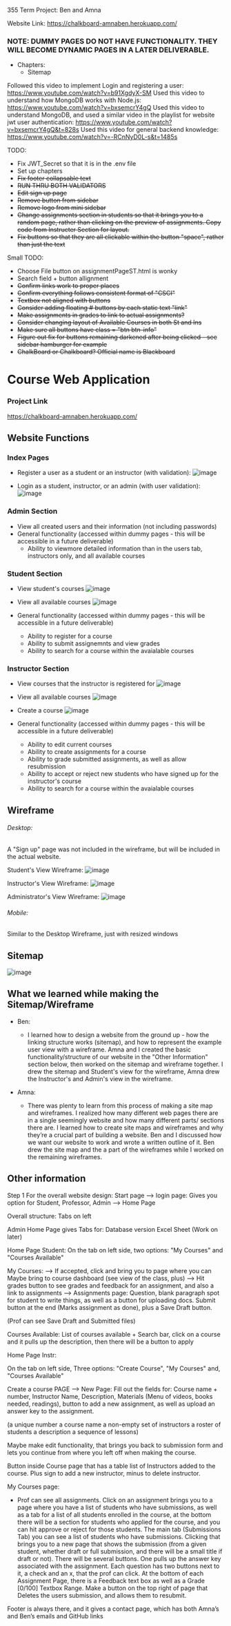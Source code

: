 355 Term Project: Ben and Amna

Website Link: https://chalkboard-amnaben.herokuapp.com/

### NOTE: DUMMY PAGES DO NOT HAVE FUNCTIONALITY. THEY WILL BECOME DYNAMIC PAGES IN A LATER DELIVERABLE.

- Chapters:
  - Sitemap

Followed this video to implement Login and registering a user: https://www.youtube.com/watch?v=b91XgdyX-SM
Used this video to understand how MongoDB works with Node.js: https://www.youtube.com/watch?v=bxsemcrY4gQ
Used this video to understand MongoDB, and used a similar video in the playlist for website jwt user authentication: https://www.youtube.com/watch?v=bxsemcrY4gQ&t=828s
Used this video for general backend knowledge: https://www.youtube.com/watch?v=-RCnNyD0L-s&t=1485s

TODO:

- Fix JWT_Secret so that it is in the .env file
- Set up chapters
- ~~Fix footer collapsable text~~
- ~~RUN THRU BOTH VALIDATORS~~
- ~~Edit sign up page~~
- ~~Remove button from sidebar~~
- ~~Remove logo from mini sidebar~~
- ~~Change assignments section in students so that it brings you to a random page, rather than clicking on the preview of assignments. Copy code from Instructer Section for layout.~~
- ~~Fix buttons so that they are all clickable within the button "space", rather than just the text~~

Small TODO:

- Choose File button on assignmentPageST.html is wonky
- Search field + button allignment
- ~~Confirm links work to proper places~~
- ~~Confirm everything follows consistent format of "CSCI"~~
- ~~Textbox not aligned with buttons~~
- ~~Consider adding floating # buttons by each static text "link"~~
- ~~Make assignments in grades to link to actual assignments?~~
- ~~Consider changing layout of Available Courses in both St and Ins~~
- ~~Make sure all buttons have class = "btn btn-info"~~
- ~~Figure out fix for buttons remaining darkened after being clicked - see sidebar hamburger for example~~
- ~~ChalkBoard or Chalkboard? Official name is Blackboard~~

# Course Web Application

### Project Link

https://chalkboard-amnaben.herokuapp.com/

## Website Functions

### Index Pages
- Register a user as a student or an instructor (with validation):
![image](https://user-images.githubusercontent.com/69221395/144550717-4268f429-97d0-4764-ac90-bd659afa2a59.png)

- Login as a student, instructor, or an admin (with user validation):
![image](https://user-images.githubusercontent.com/69221395/144550839-1c073cc6-6620-44a6-8db4-7c4a1020711f.png)


### Admin Section
- View all created users and their information (not including passwords)
- General functionality (accessed within dummy pages - this will be accessible in a future deliverable)
  - Ability to viewmore detailed information than in the users tab, instructors only, and all available courses



### Student Section
- View student's courses
![image](https://user-images.githubusercontent.com/69221395/144551013-abac43a7-c3cc-4b77-84a8-89f6bbb558df.png)

- View all available courses
![image](https://user-images.githubusercontent.com/69221395/144551047-994beeab-2557-4da0-973d-e62cd4325605.png)

- General functionality (accessed within dummy pages - this will be accessible in a future deliverable)
  - Ability to register for a course
  - Ability to submit assignemnts and view grades
  - Ability to search for a course within the avaialable courses


### Instructor Section
- View courses that the instructor is registered for
![image](https://user-images.githubusercontent.com/69221395/144551148-baef8ebd-8647-408f-b343-97e84d4e2fbd.png)

- View all available courses
![image](https://user-images.githubusercontent.com/69221395/144551190-846cb78c-9c6a-4e0d-8392-0bb6de261e26.png)

- Create a course
![image](https://user-images.githubusercontent.com/69221395/144551252-d16359a2-a9ed-4d63-9c39-5c08e84ab466.png)

- General functionality (accessed within dummy pages - this will be accessible in a future deliverable)
  - Ability to edit current courses
  - Ability to create assignments for a course
  - Ability to grade submitted assignments, as well as allow resubmission
  - Ability to accept or reject new students who have signed up for the instructor's course
  - Ability to search for a course within the avaialable courses








## Wireframe

###### Desktop:

A "Sign up" page was not included in the wireframe, but will be included in the actual website.

Student's View Wireframe: ![image](https://user-images.githubusercontent.com/69221395/136123911-8f98deee-92cc-4fdb-907d-9c39a003b07d.png)

Instructor's View Wireframe: ![image](https://user-images.githubusercontent.com/69221395/136847799-ae5ff18a-c17f-4b45-ae96-dd5b75e46383.png)

Administrator's View Wireframe: ![image](https://user-images.githubusercontent.com/69221395/136679780-b61783c6-9f8d-48e7-a119-d9a6da3ff7c0.png)

###### Mobile:

Similar to the Desktop Wireframe, just with resized windows

## Sitemap

![image](https://user-images.githubusercontent.com/69221395/135781005-1d463fcc-f880-4ede-b46f-e6e83acbd8c7.png)

## What we learned while making the Sitemap/Wireframe

- Ben:

  - I learned how to design a website from the ground up - how the linking structure works (sitemap), and how to represent the example user view with a wireframe. Amna and I created the basic functionality/structure of our website in the "Other Information" section below, then worked on the sitemap and wireframe together. I drew the sitemap and Student's view for the wireframe, Amna drew the Instructor's and Admin's view in the wireframe.

- Amna:
  - There was plenty to learn from this process of making a site map and wireframes. I realized how many different web pages there are in a single seemingly website and how many different parts/ sections there are. I learned how to create site maps and wireframes and why they’re a crucial part of building a website. Ben and I discussed how we want our website to work and wrote a written outline of it. Ben drew the site map and the a part of the wireframes while I worked on the remaining wireframes.

## Other information

Step 1 For the overall website design:
Start page --> login page: Gives you option for Student, Professor, Admin --> Home Page

Overall structure:
Tabs on left

Admin Home Page gives Tabs for: Database version Excel Sheet (Work on later)

Home Page Student:
On the tab on left side, two options: "My Courses" and "Courses Available"

My Courses: --> If accepted, click and bring you to page where you can Maybe bring to course dashboard (see view of the class, plus) --> Hit grades button to see grades and feedback for an assignment, and also a link to assignments --> Assignments page:
Question, blank paragraph spot for student to write things, as well as a button for uploading docs. Submit button at the end (Marks assignment as done), plus a Save Draft button.

(Prof can see Save Draft and Submitted files)

Courses Available: List of courses available + Search bar, click on a course and it pulls up the description, then there will be a button to apply

Home Page Instr:

On the tab on left side, Three options: "Create Course", "My Courses" and, "Courses Available"

Create a course PAGE --> New Page: Fill out the fields for: Course name + number, Instructor Name, Description, Materials (Menu of videos, books needed, readings), button to add a new assignment, as well as upload an answer key to the assignment.

(a unique number
a course name
a non-empty set of instructors
a roster of students
a description
a sequence of lessons)

Maybe make edit functionality, that brings you back to submission form and lets you continue from where you left off when making the course.

Button inside Course page that has a table list of Instructors added to the course. Plus sign to add a new instructor, minus to delete instructor.

My Courses page:

- Prof can see all assignments. Click on an assignment brings you to a page where you have a list of students who have submissions, as well as a tab for a list of all students enrolled in the course, at the bottom there will be a section for students who applied for the course, and you can hit approve or reject for those students. The main tab (Submissions Tab) you can see a list of students who have submissions. Clicking that brings you to a new page that shows the submission (from a given student, whether draft or full submission, and there will be a small title if draft or not). There will be several buttons. One pulls up the answer key associated with the assignment. Each question has two buttons next to it, a check and an x, that the prof can click. At the bottom of each Assignment Page, there is a Feedback text box as well as a Grade [0/100] Textbox Range. Make a button on the top right of page that Deletes the users submission, and allows them to resubmit.

Footer is always there, and it gives a contact page, which has both Amna’s and Ben’s emails and GitHub links
